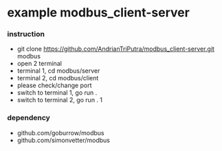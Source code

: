 # example modbus_client-server

### instruction
- git clone https://github.com/AndrianTriPutra/modbus_client-server.git modbus
- open 2 terminal
- terminal 1, cd modbus/server
- terminal 2, cd modbus/client
- please check/change port 
- switch to terminal 1, go run .
- switch to terminal 2, go run . 1

### dependency
- github.com/goburrow/modbus
- github.com/simonvetter/modbus
